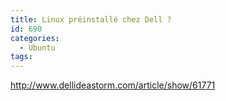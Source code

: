 ```yaml
---
title: Linux préinstallé chez Dell ?
id: 690
categories:
  - Ubuntu
tags:
---
```


http://www.dellideastorm.com/article/show/61771